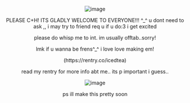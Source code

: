 <p align="center"><img src="https://64.media.tumblr.com/070b266a3fc5c69569e479b63c4782fe/294601951aa6d011-1e/s400x600/d36addbf4aba7e9119c9a4721023b80bb3844fcd.gif" alt="image"/></p>

<p align="center">PLEASE C+H! ITS GLADLY WELCOME TO EVERYONE!!! ^_^ u dont need to ask ,, i may try to friend req u if u do:3 i get excited</p>

<p align="center">please do whisp me to int. im usually offtab..sorry!</p>

<p align="center">lmk if u wanna be frens^_^ i love love making em!</p>

<p align="center">(https://rentry.co/icedtea)</p>

<p align="center">read my rentry for more info abt me.. its p important i guess..</p>

<p align="center"><img src="https://64.media.tumblr.com/070b266a3fc5c69569e479b63c4782fe/294601951aa6d011-1e/s400x600/d36addbf4aba7e9119c9a4721023b80bb3844fcd.gif" alt="image"/></p>

<p align="center">ps ill make this pretty soon</p>

